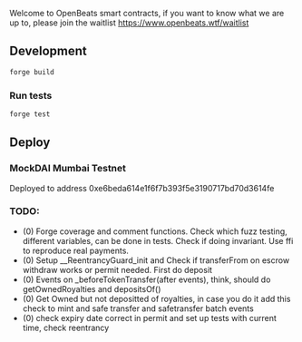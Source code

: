 Welcome to OpenBeats smart contracts, if you want to know what we are up to, please join the waitlist https://www.openbeats.wtf/waitlist
## Development

```sh
forge build
```

### Run tests

```sh
forge test
```

## Deploy

### MockDAI Mumbai Testnet

Deployed to address 0xe6beda614e1f6f7b393f5e3190717bd70d3614fe  

### TODO:

- (0) Forge coverage and comment functions. Check which fuzz testing, different variables, can be done in tests. Check if doing invariant. Use ffi to reproduce real payments. 
- (0) Setup __ReentrancyGuard_init and Check if transferFrom on escrow withdraw works or permit needed. First do deposit
- (0) Events on _beforeTokenTransfer(after events), think, should do getOwnedRoyalties and depositsOf()
- (0) Get Owned but not depositted of royalties, in case you do it add this check to mint and safe transfer and safetransfer batch events
- (0) check expiry date correct in permit and set up tests with current time, check reentrancy